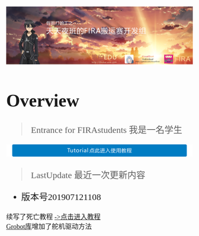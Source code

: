 ![TopBar](Documents\TopBar.png)  
<font face="等线" size=5>  

# Overview

> Entrance for FIRAstudents 我是一名学生
> 
[![alt text](Documents\TutorialButton.png)](https://github.com/visualDust/FIRAHandling/blob/master/Documents/LibDoc.markdown)

> LastUpdate 最近一次更新内容

* 版本号201907121108

<font face="等线" size =4>

续写了死亡教程  [->点击进入教程](https://github.com/visualDust/FIRAHandling/blob/master/Documents/LibDoc.markdown "点击进入教程")  
[Grobot库](https://github.com/visualDust/FIRAHandling/blob/master/Libraries/Grobot.h "Grobot.h")增加了舵机驱动方法


